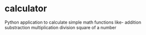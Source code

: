 # calculator
Python application to calculate simple math functions like-
addition
substraction
multiplication
division
square of a number


